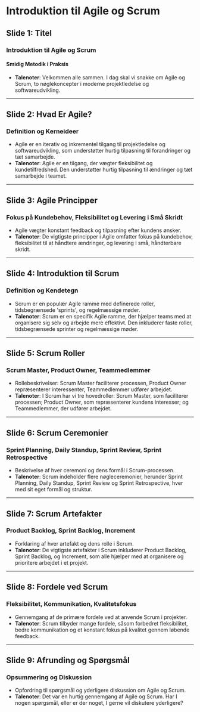 # Introduktion til Agile og Scrum

## Slide 1: Titel
### Introduktion til Agile og Scrum
#### Smidig Metodik i Praksis
- **Talenoter**: Velkommen alle sammen. I dag skal vi snakke om Agile og Scrum, to nøglekoncepter i moderne projektledelse og softwareudvikling.

---

## Slide 2: Hvad Er Agile?
### Definition og Kerneideer
- Agile er en iterativ og inkrementel tilgang til projektledelse og softwareudvikling, som understøtter hurtig tilpasning til forandringer og tæt samarbejde.
- **Talenoter**: Agile er en tilgang, der vægter fleksibilitet og kundetilfredshed. Den understøtter hurtig tilpasning til ændringer og tæt samarbejde i teamet.

---

## Slide 3: Agile Principper
### Fokus på Kundebehov, Fleksibilitet og Levering i Små Skridt
- Agile vægter konstant feedback og tilpasning efter kundens ønsker.
- **Talenoter**: De vigtigste principper i Agile omfatter fokus på kundebehov, fleksibilitet til at håndtere ændringer, og levering i små, håndterbare skridt.

---

## Slide 4: Introduktion til Scrum
### Definition og Kendetegn
- Scrum er en populær Agile ramme med definerede roller, tidsbegrænsede 'sprints', og regelmæssige møder.
- **Talenoter**: Scrum er en specifik Agile ramme, der hjælper teams med at organisere sig selv og arbejde mere effektivt. Den inkluderer faste roller, tidsbegrænsede sprinter og regelmæssige møder.

---

## Slide 5: Scrum Roller
### Scrum Master, Product Owner, Teammedlemmer
- Rollebeskrivelser: Scrum Master faciliterer processen, Product Owner repræsenterer interessenter, Teammedlemmer udfører arbejdet.
- **Talenoter**: I Scrum har vi tre hovedroller: Scrum Master, som faciliterer processen; Product Owner, som repræsenterer kundens interesser; og Teammedlemmer, der udfører arbejdet.

---

## Slide 6: Scrum Ceremonier
### Sprint Planning, Daily Standup, Sprint Review, Sprint Retrospective
- Beskrivelse af hver ceremoni og dens formål i Scrum-processen.
- **Talenoter**: Scrum indeholder flere nøgleceremonier, herunder Sprint Planning, Daily Standup, Sprint Review og Sprint Retrospective, hver med sit eget formål og struktur.

---

## Slide 7: Scrum Artefakter
### Product Backlog, Sprint Backlog, Increment
- Forklaring af hver artefakt og dens rolle i Scrum.
- **Talenoter**: De vigtigste artefakter i Scrum inkluderer Product Backlog, Sprint Backlog, og Increment, som alle hjælper med at organisere og prioritere arbejdet i et projekt.

---

## Slide 8: Fordele ved Scrum
### Fleksibilitet, Kommunikation, Kvalitetsfokus
- Gennemgang af de primære fordele ved at anvende Scrum i projekter.
- **Talenoter**: Scrum tilbyder mange fordele, såsom forbedret fleksibilitet, bedre kommunikation og et konstant fokus på kvalitet gennem løbende feedback.

---

## Slide 9: Afrunding og Spørgsmål
### Opsummering og Diskussion
- Opfordring til spørgsmål og yderligere diskussion om Agile og Scrum.
- **Talenoter**: Det var en hurtig gennemgang af Agile og Scrum. Har I nogen spørgsmål, eller er der noget, I gerne vil diskutere yderligere?